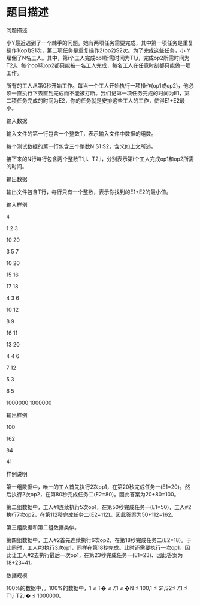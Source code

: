 # 题目描述


<p>
问题描述
</p>
<p>
小Y最近遇到了一个棘手的问题。她有两项任务需要完成，其中第一项任务是重复操作1(op1)S1次，第二项任务是重复操作2(op2)S2次。为了完成这些任务，小 Y雇佣了N名工人。其中，第i个工人完成op1所需时间为T1,i，完成op2所需时间为T2,i。每个op1和op2都只能被一名工人完成，每名工人在任意时刻都只能做一项工作。
</p>
<p>
所有的工人从第0秒开始工作。每当一个工人开始执行一项操作(op1或op2)，他必须一直执行下去直到完成而不能被打断。我们记第一项任务完成的时间为E1，第二项任务完成的时间为E2，你的任务就是安排这些工人的工作，使得E1+E2最小。
</p>
<p>
输入数据
</p>
<p>
输入文件的第一行包含一个整数T，表示输入文件中数据的组数。
</p>
<p>
每个测试数据的第一行包含三个整数N S1 S2，含义如上文所述。
</p>
<p>
接下来的N行每行包含两个整数T1,I、T2,i，分别表示第i个工人完成op1和op2所需的时间。
</p>
<p>
输出数据
</p>
<p>
输出文件包含T行，每行只有一个整数，表示你找到的E1+E2的最小值。
</p>
<p>
输入样例
</p>
<p>
4
</p>
<p>
1 2 3
</p>
<p>
10 20
</p>
<p>
3 5 7
</p>
<p>
10 20
</p>
<p>
15 16
</p>
<p>
17 18
</p>
<p>
4 3 6
</p>
<p>
10 12
</p>
<p>
8 9
</p>
<p>
16 11
</p>
<p>
13 20
</p>
<p>
4 4 6
</p>
<p>
7 12
</p>
<p>
5 3
</p>
<p>
6 5
</p>
<p>
1000000 1000000
</p>
<p>
输出样例
</p>
<p>
100
</p>
<p>
162
</p>
<p>
84
</p>
<p>
41
</p>
<p>
样例说明
</p>
<p>
第一组数据中，唯一的工人首先执行2次op1，在第20秒完成任务一(E1=20)。然后执行2次op2，在第80秒完成任务二(E2=80)。因此答案为20+80=100。
</p>
<p>
第二组数据中，工人#1连续执行5次op1，在第50秒完成任务一(E1=50)，工人#2执行7次op2，在第112秒完成任务二(E2=112)。因此答案为50+112=162。
</p>
<p>
第三组数据和第二组数据类似。
</p>
<p>
第四组数据中，工人#2首先连续执行6次op2，在第18秒完成任务二(E2=18)。于此同时，工人#3执行3次op1，同样在第18秒完成。此时还需要执行一次op1，因此让工人#2去执行最后一次op1，在第23秒完成任务一(E1=23)、因此答案为18+23=41。
</p>
<p>
数据规模
</p>
<p>
100%的数据中，。100%的数据中，1 ≤ T� ≤ 7,1 ≤ �N ≤ 100,1 ≤ S1,S2≤ 7,1 ≤ T1,i T2,i� ≤ 1000000。
</p>
